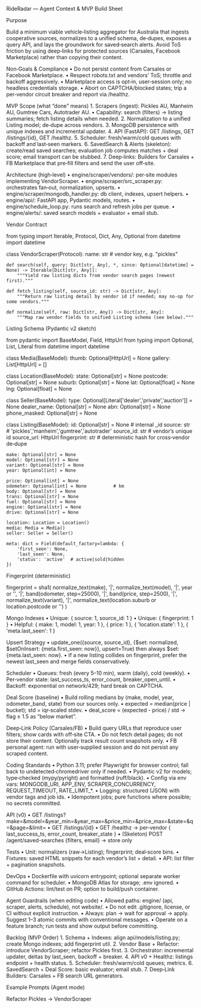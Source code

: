RideRadar — Agent Context & MVP Build Sheet

Purpose

Build a minimum viable vehicle‑listing aggregator for Australia that ingests cooperative sources, normalizes to a unified schema, de‑dupes, exposes a query API, and lays the groundwork for saved‑search alerts. Avoid ToS friction by using deep‑links for protected sources (Carsales, Facebook Marketplace) rather than copying their content.

Non‑Goals & Compliance
	•	Do not persist content from Carsales or Facebook Marketplace.
	•	Respect robots.txt and vendors’ ToS; throttle and backoff aggressively.
	•	Marketplace access is opt‑in, user‑session only; no headless credentials storage.
	•	Abort on CAPTCHA/blocked states; trip a per‑vendor circuit breaker and report via /healthz.

MVP Scope (what “done” means)
	1.	Scrapers (ingest): Pickles AU, Manheim AU, Gumtree Cars, Autotrader AU.
	•	Capability: search (filters) → listing summaries; fetch listing details when needed.
	2.	Normalization to a unified Listing model; de‑dupe across vendors.
	3.	MongoDB persistence with unique indexes and incremental updater.
	4.	API (FastAPI): GET /listings, GET /listings/{id}, GET /healthz.
	5.	Scheduler: fresh/warm/cold queues with backoff and last‑seen markers.
	6.	SavedSearch & Alerts (skeleton): create/read saved searches; evaluation job computes matches + deal score; email transport can be stubbed.
	7.	Deep‑links: Builders for Carsales + FB Marketplace that pre‑fill filters and send the user off‑site.

Architecture (high‑level)
	•	engine/scraper/vendors/: per‑site modules implementing VendorScraper.
	•	engine/scraper/src_scraper.py: orchestrates fan‑out, normalization, upserts.
	•	engine/scraper/mongodb_handler.py: db client, indexes, upsert helpers.
	•	engine/api/: FastAPI app, Pydantic models, routes.
	•	engine/schedule_loop.py: runs search and refresh jobs per queue.
	•	engine/alerts/: saved search models + evaluator + email stub.

Vendor Contract

from typing import Iterable, Protocol, Dict, Any, Optional
from datetime import datetime

class VendorScraper(Protocol):
    name: str  # vendor key, e.g. "pickles"

    def search(self, query: Dict[str, Any], *, since: Optional[datetime] = None) -> Iterable[Dict[str, Any]]:
        """Yield raw listing dicts from vendor search pages (newest first)."""

    def fetch_listing(self, source_id: str) -> Dict[str, Any]:
        """Return raw listing detail by vendor id if needed; may no‑op for some vendors."""

    def normalize(self, raw: Dict[str, Any]) -> Dict[str, Any]:
        """Map raw vendor fields to unified Listing schema (see below)."""

Listing Schema (Pydantic v2 sketch)

from pydantic import BaseModel, Field, HttpUrl
from typing import Optional, List, Literal
from datetime import datetime

class Media(BaseModel):
    thumb: Optional[HttpUrl] = None
    gallery: List[HttpUrl] = []

class Location(BaseModel):
    state: Optional[str] = None
    postcode: Optional[str] = None
    suburb: Optional[str] = None
    lat: Optional[float] = None
    lng: Optional[float] = None

class Seller(BaseModel):
    type: Optional[Literal['dealer','private','auction']] = None
    dealer_name: Optional[str] = None
    abn: Optional[str] = None
    phone_masked: Optional[str] = None

class Listing(BaseModel):
    id: Optional[str] = None                # internal _id
    source: str                             # 'pickles','manheim','gumtree','autotrader'
    source_id: str                          # vendor’s unique id
    source_url: HttpUrl
    fingerprint: str                        # deterministic hash for cross‑vendor de‑dupe

    make: Optional[str] = None
    model: Optional[str] = None
    variant: Optional[str] = None
    year: Optional[int] = None

    price: Optional[int] = None
    odometer: Optional[int] = None          # km
    body: Optional[str] = None
    trans: Optional[str] = None
    fuel: Optional[str] = None
    engine: Optional[str] = None
    drive: Optional[str] = None

    location: Location = Location()
    media: Media = Media()
    seller: Seller = Seller()

    meta: dict = Field(default_factory=lambda: {
        'first_seen': None,
        'last_seen': None,
        'status': 'active'  # active|sold|hidden
    })

Fingerprint (deterministic)

fingerprint = sha1(
  normalize_text(make), '|', normalize_text(model), '|', year or '', '|',
  band(odometer, step=25000), '|', band(price, step=2500), '|',
  normalize_text(variant), '|', normalize_text(location.suburb or location.postcode or '')
)

Mongo Indexes
	•	Unique: { source: 1, source_id: 1 }
	•	Unique: { fingerprint: 1 }
	•	Helpful: { make: 1, model: 1, year: 1 }, { price: 1 }, { 'location.state': 1 }, { 'meta.last_seen': 1 }

Upsert Strategy
	•	update_one({source, source_id}, {$set: normalized, $setOnInsert: {meta.first_seen: now}}, upsert=True) then always $set: {meta.last_seen: now}.
	•	If a new listing collides on fingerprint, prefer the newest last_seen and merge fields conservatively.

Scheduler
	•	Queues: fresh (every 5–10 min), warm (daily), cold (weekly).
	•	Per‑vendor state: last_success_ts, error_count, breaker_open_until.
	•	Backoff: exponential on network/429; hard break on CAPTCHA.

Deal Score (baseline)
	•	Build rolling medians by (make, model, year, odometer_band, state) from our sources only.
	•	expected = median(price | bucket); std = iqr‑scaled stdev.
	•	deal_score = (expected - price) / std → flag ≥ 1.5 as “below market”.

Deep‑Link Policy (Carsales/FB)
	•	Build query URLs that reproduce user filters; show cards with off‑site CTA.
	•	Do not fetch detail pages; do not store their content. Optionally track result count snapshots only.
	•	FB personal agent: run with user‑supplied session and do not persist any scraped content.

Coding Standards
	•	Python 3.11; prefer Playwright for browser control; fall back to undetected‑chromedriver only if needed.
	•	Pydantic v2 for models; type‑checked (mypy/pyright) and formatted (ruff/black).
	•	Config via env vars: MONGODB_URI, APP_ENV, SCRAPER_CONCURRENCY, REQUEST_TIMEOUT, RATE_LIMIT_*.
	•	Logging: structured (JSON) with vendor tags and job ids.
	•	Idempotent jobs; pure functions where possible; no secrets committed.

API (v0)
	•	GET /listings?make=&model=&year_min=&year_max=&price_min=&price_max=&state=&q=&page=&limit=
	•	GET /listings/{id}
	•	GET /healthz → per‑vendor { last_success_ts, error_count, breaker_state }
	•	(Skeleton) POST /agent/saved-searches {filters, email} → store only

Tests
	•	Unit: normalizers (raw→Listing); fingerprint; deal‑score bins.
	•	Fixtures: saved HTML snippets for each vendor’s list + detail.
	•	API: list filter + pagination snapshots.

DevOps
	•	Dockerfile with uvicorn entrypoint; optional separate worker command for scheduler.
	•	MongoDB Atlas for storage; .env ignored.
	•	GitHub Actions: lint/test on PR; option to build/push container.

Agent Guardrails (when editing code)
	•	Allowed paths: engine/ (api, scraper, alerts, schedule), not website/.
	•	Do not edit .gitignore, license, or CI without explicit instruction.
	•	Always: plan → wait for approval → apply. Suggest 1–3 atomic commits with conventional messages.
	•	Operate on a feature branch; run tests and show output before committing.

Backlog (MVP Order)
	1.	Schema + Indexes: align api/models/listing.py; create Mongo indexes; add fingerprint util.
	2.	Vendor Base + Refactor: introduce VendorScraper; refactor Pickles first.
	3.	Orchestrator: incremental updater, deltas by last_seen, backoff + breaker.
	4.	API v0 + Healthz: listings endpoint + health status.
	5.	Scheduler: fresh/warm/cold queues; metrics.
	6.	SavedSearch + Deal Score: basic evaluator; email stub.
	7.	Deep‑Link Builders: Carsales + FB search URL generators.

Example Prompts (Agent mode)

Refactor Pickles → VendorScraper